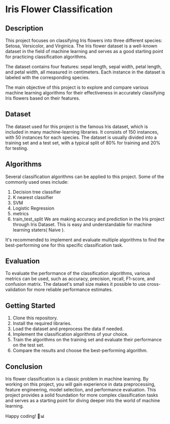 
# Iris Flower Classification

## Description

This project focuses on classifying Iris flowers into three different species: Setosa, Versicolor, and Virginica. The Iris flower dataset is a well-known dataset in the field of machine learning and serves as a good starting point for practicing classification algorithms.

The dataset contains four features: sepal length, sepal width, petal length, and petal width, all measured in centimeters. Each instance in the dataset is labeled with the corresponding species.

The main objective of this project is to explore and compare various machine learning algorithms for their effectiveness in accurately classifying Iris flowers based on their features.

## Dataset

The dataset used for this project is the famous Iris dataset, which is included in many machine-learning libraries. It consists of 150 instances, with 50 instances for each species. The dataset is usually divided into a training set and a test set, with a typical split of 80% for training and 20% for testing.


## Algorithms

Several classification algorithms can be applied to this project. Some of the commonly used ones include:

1.	Decision tree classifier
2.	K nearest classifier
3.	SVM
4.	Logistic Regression
5.	metrics
6.	train_test_split We are making accuracy and prediction in the Iris project through Iris Dataset. This is easy and understandable for machine learning staters( Naive ).


It's recommended to implement and evaluate multiple algorithms to find the best-performing one for this specific classification task.

## Evaluation

To evaluate the performance of the classification algorithms, various metrics can be used, such as accuracy, precision, recall, F1-score, and confusion matrix. The dataset's small size makes it possible to use cross-validation for more reliable performance estimates.

## Getting Started

1. Clone this repository.
2. Install the required libraries.
3. Load the dataset and preprocess the data if needed.
4. Implement the classification algorithms of your choice.
5. Train the algorithms on the training set and evaluate their performance on the test set.
6. Compare the results and choose the best-performing algorithm.

## Conclusion

Iris flower classification is a classic problem in machine learning. By working on this project, you will gain experience in data preprocessing, feature engineering, model selection, and performance evaluation. This project provides a solid foundation for more complex classification tasks and serves as a starting point for diving deeper into the world of machine learning.

Happy coding! 🌼📊
